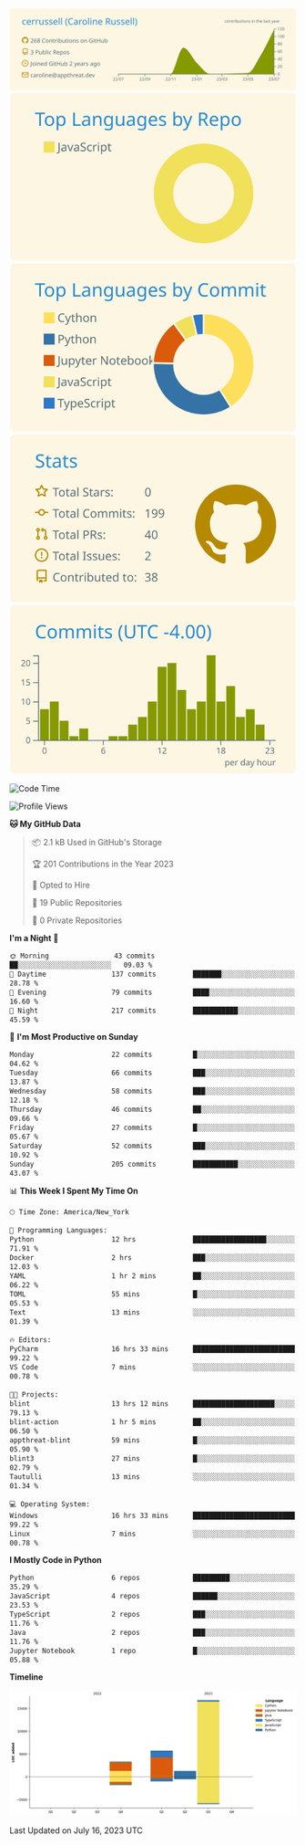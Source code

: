 
[![](https://raw.githubusercontent.com/cerrussell/cerrussell/master/profile-summary-card-output/solarized/0-profile-details.svg)](https://github.com/vn7n24fzkq/github-profile-summary-cards)
[![](https://raw.githubusercontent.com/cerrussell/cerrussell/master/profile-summary-card-output/solarized/1-repos-per-language.svg)](https://github.com/vn7n24fzkq/github-profile-summary-cards) [![](https://raw.githubusercontent.com/cerrussell/cerrussell/master/profile-summary-card-output/solarized/2-most-commit-language.svg)](https://github.com/vn7n24fzkq/github-profile-summary-cards)
[![](https://raw.githubusercontent.com/cerrussell/cerrussell/master/profile-summary-card-output/solarized/3-stats.svg)](https://github.com/vn7n24fzkq/github-profile-summary-cards) [![](https://raw.githubusercontent.com/cerrussell/cerrussell/master/profile-summary-card-output/solarized/4-productive-time.svg)](https://github.com/vn7n24fzkq/github-profile-summary-cards)

<!--START_SECTION:waka-->
![Code Time](http://img.shields.io/badge/Code%20Time-138%20hrs%2057%20mins-blue)

![Profile Views](http://img.shields.io/badge/Profile%20Views-132-blue)

**🐱 My GitHub Data** 

> 📦 2.1 kB Used in GitHub's Storage 
 > 
> 🏆 201 Contributions in the Year 2023
 > 
> 💼 Opted to Hire
 > 
> 📜 19 Public Repositories 
 > 
> 🔑 0 Private Repositories 
 > 
**I'm a Night 🦉** 

```text
🌞 Morning                43 commits          ██░░░░░░░░░░░░░░░░░░░░░░░   09.03 % 
🌆 Daytime                137 commits         ███████░░░░░░░░░░░░░░░░░░   28.78 % 
🌃 Evening                79 commits          ████░░░░░░░░░░░░░░░░░░░░░   16.60 % 
🌙 Night                  217 commits         ███████████░░░░░░░░░░░░░░   45.59 % 
```
📅 **I'm Most Productive on Sunday** 

```text
Monday                   22 commits          █░░░░░░░░░░░░░░░░░░░░░░░░   04.62 % 
Tuesday                  66 commits          ███░░░░░░░░░░░░░░░░░░░░░░   13.87 % 
Wednesday                58 commits          ███░░░░░░░░░░░░░░░░░░░░░░   12.18 % 
Thursday                 46 commits          ██░░░░░░░░░░░░░░░░░░░░░░░   09.66 % 
Friday                   27 commits          █░░░░░░░░░░░░░░░░░░░░░░░░   05.67 % 
Saturday                 52 commits          ███░░░░░░░░░░░░░░░░░░░░░░   10.92 % 
Sunday                   205 commits         ███████████░░░░░░░░░░░░░░   43.07 % 
```


📊 **This Week I Spent My Time On** 

```text
🕑︎ Time Zone: America/New_York

💬 Programming Languages: 
Python                   12 hrs              ██████████████████░░░░░░░   71.91 % 
Docker                   2 hrs               ███░░░░░░░░░░░░░░░░░░░░░░   12.03 % 
YAML                     1 hr 2 mins         ██░░░░░░░░░░░░░░░░░░░░░░░   06.22 % 
TOML                     55 mins             █░░░░░░░░░░░░░░░░░░░░░░░░   05.53 % 
Text                     13 mins             ░░░░░░░░░░░░░░░░░░░░░░░░░   01.39 % 

🔥 Editors: 
PyCharm                  16 hrs 33 mins      █████████████████████████   99.22 % 
VS Code                  7 mins              ░░░░░░░░░░░░░░░░░░░░░░░░░   00.78 % 

🐱‍💻 Projects: 
blint                    13 hrs 12 mins      ████████████████████░░░░░   79.13 % 
blint-action             1 hr 5 mins         ██░░░░░░░░░░░░░░░░░░░░░░░   06.50 % 
appthreat-blint          59 mins             █░░░░░░░░░░░░░░░░░░░░░░░░   05.90 % 
blint3                   27 mins             █░░░░░░░░░░░░░░░░░░░░░░░░   02.79 % 
Tautulli                 13 mins             ░░░░░░░░░░░░░░░░░░░░░░░░░   01.34 % 

💻 Operating System: 
Windows                  16 hrs 33 mins      █████████████████████████   99.22 % 
Linux                    7 mins              ░░░░░░░░░░░░░░░░░░░░░░░░░   00.78 % 
```

**I Mostly Code in Python** 

```text
Python                   6 repos             █████████░░░░░░░░░░░░░░░░   35.29 % 
JavaScript               4 repos             ██████░░░░░░░░░░░░░░░░░░░   23.53 % 
TypeScript               2 repos             ███░░░░░░░░░░░░░░░░░░░░░░   11.76 % 
Java                     2 repos             ███░░░░░░░░░░░░░░░░░░░░░░   11.76 % 
Jupyter Notebook         1 repo              █░░░░░░░░░░░░░░░░░░░░░░░░   05.88 % 
```



**Timeline**

![Lines of Code chart](https://raw.githubusercontent.com/cerrussell/cerrussell/master/assets/bar_graph.png)


 Last Updated on July 16, 2023 UTC
<!--END_SECTION:waka-->
